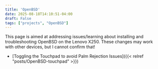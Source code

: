 ```yaml
---
title: 'OpenBSD'
date: 2025-08-18T14:10:51-04:00
draft: False
tags: ["projects", "OpenBSD"]
---
```

This page is aimed at addressing issues/learning about installing and troubleshooting OpenBSD on the Lenovo X250. These changes may work with other devices, but I cannot confirm that!

* [Toggling the Touchpad to avoid Palm Rejection Issues]({{< relref "posts/OpenBSD-touchpad" >}})
